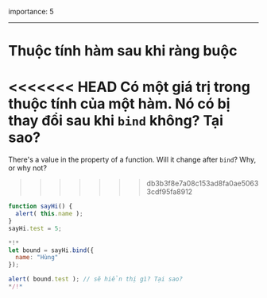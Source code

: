 importance: 5

---

# Thuộc tính hàm sau khi ràng buộc

<<<<<<< HEAD
Có một giá trị trong thuộc tính của một hàm. Nó có bị thay đổi sau khi `bind` không? Tại sao?
=======
There's a value in the property of a function. Will it change after `bind`? Why, or why not?
>>>>>>> db3b3f8e7a08c153ad8fa0ae50633cdf95fa8912

```js run
function sayHi() {
  alert( this.name );
}
sayHi.test = 5;

*!*
let bound = sayHi.bind({
  name: "Hùng"
});

alert( bound.test ); // sẽ hiển thị gì? Tại sao?
*/!*
```

